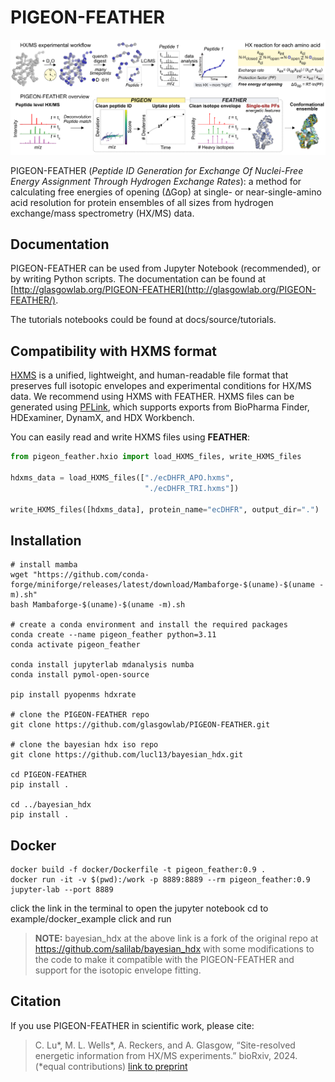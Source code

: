 # PIGEON-FEATHER


![method](./docs/image/pigeon_feather.png)

PIGEON-FEATHER (*Peptide ID Generation for Exchange Of Nuclei-Free Energy Assignment Through Hydrogen Exchange Rates*): a method for calculating free energies of opening (∆Gop) at single- or near-single-amino acid resolution for protein ensembles of all sizes from hydrogen exchange/mass spectrometry (HX/MS) data. 


## Documentation

PIGEON-FEATHER can be used from Jupyter Notebook (recommended), or by writing Python scripts. The documentation can be found at [http://glasgowlab.org/PIGEON-FEATHER](http://glasgowlab.org/PIGEON-FEATHER/).

The tutorials notebooks could be found at docs/source/tutorials.

## Compatibility with HXMS format

[HXMS](https://www.biorxiv.org/content/10.1101/2025.10.14.682397v1) is a unified, lightweight, and human-readable file format that preserves full isotopic envelopes and experimental conditions for HX/MS data. We recommend using HXMS with FEATHER. HXMS files can be generated using [PFLink](https://huggingface.co/spaces/glasgow-lab/PFLink), which supports exports from BioPharma Finder, HDExaminer, DynamX, and HDX Workbench.  

You can easily read and write HXMS files using **FEATHER**:
```python
from pigeon_feather.hxio import load_HXMS_files, write_HXMS_files

hdxms_data = load_HXMS_files(["./ecDHFR_APO.hxms",
                              "./ecDHFR_TRI.hxms"])

write_HXMS_files([hdxms_data], protein_name="ecDHFR", output_dir=".")
```


## Installation

```
# install mamba
wget "https://github.com/conda-forge/miniforge/releases/latest/download/Mambaforge-$(uname)-$(uname -m).sh"
bash Mambaforge-$(uname)-$(uname -m).sh 

# create a conda environment and install the required packages
conda create --name pigeon_feather python=3.11
conda activate pigeon_feather

conda install jupyterlab mdanalysis numba
conda install pymol-open-source

pip install pyopenms hdxrate

# clone the PIGEON-FEATHER repo
git clone https://github.com/glasgowlab/PIGEON-FEATHER.git

# clone the bayesian hdx iso repo
git clone https://github.com/lucl13/bayesian_hdx.git

cd PIGEON-FEATHER
pip install .

cd ../bayesian_hdx
pip install .
```

## Docker
```
docker build -f docker/Dockerfile -t pigeon_feather:0.9 .
docker run -it -v $(pwd):/work -p 8889:8889 --rm pigeon_feather:0.9 jupyter-lab --port 8889
```

click the link in the terminal to open the jupyter notebook
cd to example/docker_example
click and run


> **NOTE:** bayesian_hdx at the above link is a fork of the original repo at https://github.com/salilab/bayesian_hdx with some modifications to the code to make it compatible with the PIGEON-FEATHER and support for the isotopic envelope fitting.


## Citation
If you use PIGEON-FEATHER in scientific work, please cite:

> C. Lu*, M. L. Wells*, A. Reckers, and A. Glasgow, “Site-resolved energetic information from HX/MS experiments.” bioRxiv, 2024. (*equal contributions) [link to preprint](https://www.biorxiv.org/content/10.1101/2024.08.04.606547v1)
